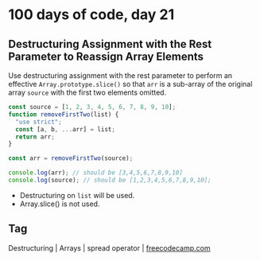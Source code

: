 # 100 days of code, day 21

## Destructuring Assignment with the Rest Parameter to Reassign Array Elements

Use destructuring assignment with the rest parameter to perform an effective `Array.prototype.slice()` so that `arr` is a sub-array of the original array `source` with the first two elements omitted.

```javascript
const source = [1, 2, 3, 4, 5, 6, 7, 8, 9, 10];
function removeFirstTwo(list) {
  "use strict";
  const [a, b, ...arr] = list;
  return arr;
}

const arr = removeFirstTwo(source);

console.log(arr); // should be [3,4,5,6,7,8,9,10]
console.log(source); // should be [1,2,3,4,5,6,7,8,9,10];
```

- Destructuring on `list` will be used.
- Array.slice() is not used.

## Tag

Destructuring | Arrays | spread operator | [freecodecamp.com](https://freecodecamp.com)
